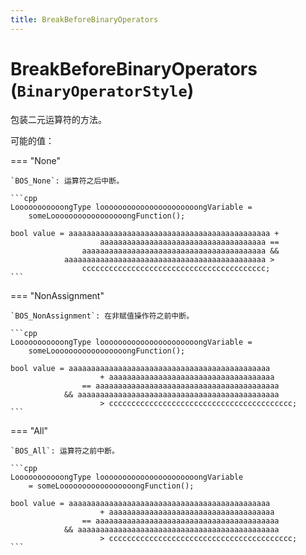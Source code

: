 ```yaml
---
title: BreakBeforeBinaryOperators
---
```


# BreakBeforeBinaryOperators (`BinaryOperatorStyle`)

包装二元运算符的方法。

可能的值：

=== "None"

    `BOS_None`: 运算符之后中断。

    ```cpp
    LooooooooooongType loooooooooooooooooooooongVariable =
        someLooooooooooooooooongFunction();

    bool value = aaaaaaaaaaaaaaaaaaaaaaaaaaaaaaaaaaaaaaaaaaaaa +
                        aaaaaaaaaaaaaaaaaaaaaaaaaaaaaaaaaaaaa ==
                    aaaaaaaaaaaaaaaaaaaaaaaaaaaaaaaaaaaaaaaaa &&
                aaaaaaaaaaaaaaaaaaaaaaaaaaaaaaaaaaaaaaaaaaaaa >
                    ccccccccccccccccccccccccccccccccccccccccc;
    ```

=== "NonAssignment"

    `BOS_NonAssignment`: 在非赋值操作符之前中断。

    ```cpp
    LooooooooooongType loooooooooooooooooooooongVariable =
        someLooooooooooooooooongFunction();

    bool value = aaaaaaaaaaaaaaaaaaaaaaaaaaaaaaaaaaaaaaaaaaaaa
                        + aaaaaaaaaaaaaaaaaaaaaaaaaaaaaaaaaaaaa
                    == aaaaaaaaaaaaaaaaaaaaaaaaaaaaaaaaaaaaaaaaa
                && aaaaaaaaaaaaaaaaaaaaaaaaaaaaaaaaaaaaaaaaaaaaa
                        > ccccccccccccccccccccccccccccccccccccccccc;
    ```

=== "All"

    `BOS_All`: 运算符之前中断。

    ```cpp
    LooooooooooongType loooooooooooooooooooooongVariable
        = someLooooooooooooooooongFunction();

    bool value = aaaaaaaaaaaaaaaaaaaaaaaaaaaaaaaaaaaaaaaaaaaaa
                        + aaaaaaaaaaaaaaaaaaaaaaaaaaaaaaaaaaaaa
                    == aaaaaaaaaaaaaaaaaaaaaaaaaaaaaaaaaaaaaaaaa
                && aaaaaaaaaaaaaaaaaaaaaaaaaaaaaaaaaaaaaaaaaaaaa
                        > ccccccccccccccccccccccccccccccccccccccccc;
    ```
